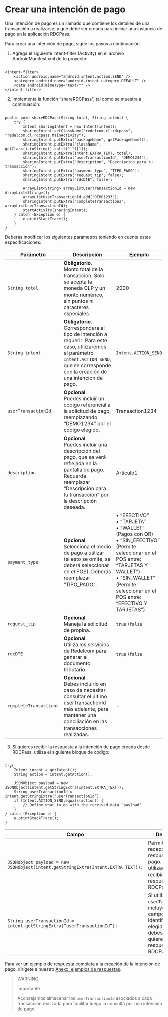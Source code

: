 # Crear una intención de pago

Una intención de pago es un llamado que contiene los detalles de una transacción a realizarse, y que debe ser creada para iniciar  una instancia de pago en la aplicación RDCPass.

Para crear una intención de pago, sigue los pasos a continuación.

1. Agrega el siguiente intent-filter (Activity) en el archivo AndroidManifest.xml de tu proyecto:

```android

<intent-filter> 
	<action android:name="android.intent.action.SEND" /> 
	<category android:name="android.intent.category.DEFAULT" /> 
	<data android:mimeType="text/*" /> 
</intent-filter>

```


2. Implementa la función “shareRDCPass”, tal como se muestra a continuación:

```android

public void shareRDCPass(String total, String intent) { 
 	try { 
 		Intent sharingIntent = new Intent(intent); 
		sharingIntent.setClassName("redelcom.cl.rdcpass", "redelcom.cl.rdcpass.MainActivity"); 
		sharingIntent.putExtra("packageName", getPackageName()); 
		sharingIntent.putExtra("className", getClass().toString().split(" ")[1]); 
		sharingIntent.putExtra(Intent.EXTRA_TEXT, total); 
        sharingIntent.putExtra("userTransactionId", "DEMO1234");
      	sharingIntent.putExtra("description", "Descripcion para tu transacción");
      	sharingIntent.putExtra("payment_type", "TIPO_PAGO");
      	sharingIntent.putExtra("request_tip", false);
      	sharingIntent.putExtra("rdcDTE", false);

       	ArrayList<String> arrayListUserTransactionId = new ArrayList<String>(); 
		arrayListUserTransactionId.add("DEMO1233"); 
		sharingIntent.putExtra("completeTransactions", arrayListUserTransactionId);
		startActivity(sharingIntent); 
 	} catch (Exception e) { 
 		e.printStackTrace(); 
 	} 
}

```

Deberás modificar los siguientes parámetros teniendo en cuenta estas especificaciones:


| Parámetro | Descripción | Ejemplo | Tipo |
|---|---|---|---|
| `String total` | **Obligatorio**. <br>Monto total de la transacción. Solo se acepta la moneda CLP  y un monto numérico, sin puntos  ni caracteres especiales.  | 2000 | String |
| `String intent` | **Obligatorio**. <br>Corresponderá al tipo de intención a requerir. Para este caso, utilizaremos el parámetro `Intent.ACTION_SEND`, que se corresponde con la creación de una intención de pago. | `Intent.ACTION_SEND` | String |
| `userTransactionId` | **Opcional**. <br>Puedes incluir un código referencial a la solicitud de pago, reemplazando “DEMO1234” por el código elegido. | Transaction1234 | Alfanumérico |
| `description` | **Opcional**. <br>Puedes incluir una descripción del pago, que se verá reflejada en la pantalla de pago. Recuerda reemplazar “Descripción para tu transacción” por la descripción deseada. | Artículo1 | Alfanumérico |
| `payment_type`  | **Opcional**. <br>Selecciona el medio de pago a utilizar (si esto se omite, se deberá seleccionar en el POS). Deberás reemplazar “TIPO_PAGO”. | • “EFECTIVO” <br>• “TARJETA” <br>• “WALLET” (Pagos con QR) <br>• “SIN_EFECTIVO” (Permite seleccionar en el POS entre: “TARJETAS Y WALLET”) <br>• “SIN_WALLET” (Permite seleccionar en el POS entre: “EFECTIVO Y TARJETAS”)  | Alfanumérico |
| `request_tip` | **Opcional**. <br>Maneja la solicitud de propina. | `true` /`false` | Booleano. Por defecto, false. |
| `rdcDTE` | **Opcional**. <br>Utiliza los servicios de Redelcom para generar el documento tributario. | `true` /`false` | Booleano. Por defecto, false. |
| `completeTransactions` | **Opcional**. <br>Debes incluirlo en caso de necesitar consultar el último userTransactionId más adelante, para mantener una conciliación en las transacciones realizadas. | - | Alfanumérico |

3. Si quieres recibir la respuesta a la intención de pago creada desde RDCPass, utiliza el siguiente bloque de código:

```android

try{ 
 	Intent intent = getIntent(); 
 	String action = intent.getAction(); 

	JSONObject payload = new JSONObject(intent.getStringExtra(Intent.EXTRA_TEXT)); 
	String userTransactionId = intent.getStringExtra(“userTransactionId”); 
	if (Intent.ACTION_SEND.equals(action)) { 
 		// Define what to do with the received data “payload” 
 	} 
} catch (Exception e) { 
 	e.printStackTrace(); 
} 

```


| Campo  | Descripción |
|---|---|
| `JSONObject payload = new JSONObject(intent.getStringExtra(Intent.EXTRA_TEXT));` | Permite recepcionar la respuesta del pago. Sólo debes utilizarlo si quieres recibir la respuesta de RDCPass. |
| `String userTransactionId = intent.getStringExtra(“userTransactionId”);` | Si utilizaste un `userTransactionId`, incluye este campo y el identificador elegido. Sólo debes utilizarlo si quieres recibir la respuesta de RDCPass. |

Para ver un ejemplo de respuesta completa a la creación de la intención de pago, dirígete a nuestro [Anexo: ejemplos de respuestas](/developers/es/docs/redelcom/additional-content/response-examples).

> WARNING 
> 
> Importante 
>
> Aconsejamos almacenar los `userTransactionId` asociados a cada transacción realizada para facilitar luego la consulta por una intención de pago.